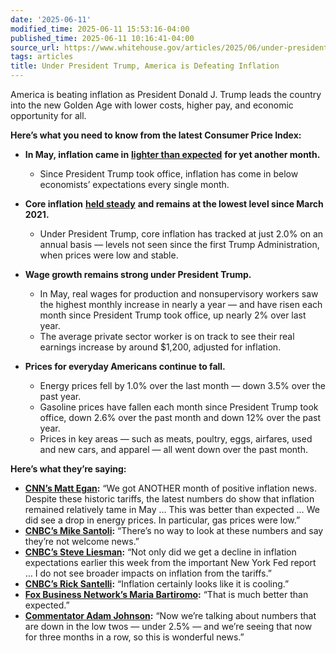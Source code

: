 ```yaml
---
date: '2025-06-11'
modified_time: 2025-06-11 15:53:16-04:00
published_time: 2025-06-11 10:16:41-04:00
source_url: https://www.whitehouse.gov/articles/2025/06/under-president-trump-america-is-defeating-inflation/
tags: articles
title: Under President Trump, America is Defeating Inflation
---
```

 
America is beating inflation as President Donald J. Trump leads the
country into the new Golden Age with lower costs, higher pay, and
economic opportunity for all.

**Here’s what you need to know from the latest Consumer Price Index:**

-   **In May, inflation came in** [**lighter than
    expected**](https://www.cnbc.com/2025/06/11/cpi-inflation-may-2025.html)
    **for yet another month.**
    -   Since President Trump took office, inflation has come in below
        economists’ expectations every single month.
-   **Core inflation** [**held
    steady**](https://data.bls.gov/timeseries/CUUR0000SA0L1E?output_view=pct_12mths)
    **and remains at the lowest level since March 2021.**
    -   Under President Trump, core inflation has tracked at just 2.0%
        on an annual basis — levels not seen since the first Trump
        Administration, when prices were low and stable.
-   **Wage growth remains strong under President Trump.**
    -   In May, real wages for production and nonsupervisory workers saw
        the highest monthly increase in nearly a year — and have risen
        each month since President Trump took office, up nearly 2% over
        last year.

    <!-- -->

    -   The average private sector worker is on track to see their real
        earnings increase by around $1,200, adjusted for inflation.
-   **Prices for everyday Americans continue to fall.**
    -   Energy prices fell by 1.0% over the last month — down 3.5% over
        the past year.

    <!-- -->

    -   Gasoline prices have fallen each month since President Trump
        took office, down 2.6% over the past month and down 12% over the
        past year.

    <!-- -->

    -   Prices in key areas — such as meats, poultry, eggs, airfares,
        used and new cars, and apparel — all went down over the past
        month.

**Here’s what they’re saying:**

-   [**CNN’s Matt
    Egan**](https://x.com/RapidResponse47/status/1932785089475178513)**:**
    “We got ANOTHER month of positive inflation news. Despite these
    historic tariffs, the latest numbers do show that inflation remained
    relatively tame in May … This was better than expected … We did see
    a drop in energy prices. In particular, gas prices were low.”
-   [**CNBC’s Mike
    Santoli**](https://x.com/RapidResponse47/status/1932786126906871931)**:**
    “There’s no way to look at these numbers and say they’re not welcome
    news.”
-   [**CNBC’s Steve
    Liesman**](https://x.com/RapidResponse47/status/1932785355427569895)**:**
    “Not only did we get a decline in inflation expectations earlier
    this week from the important New York Fed report … I do not see
    broader impacts on inflation from the tariffs.”
-   [**CNBC’s Rick
    Santelli**](https://x.com/RapidResponse47/status/1932784914300084510)**:** “Inflation
    certainly looks like it is cooling.”
-   [**Fox Business Network’s Maria
    Bartiromo**](https://x.com/RapidResponse47/status/1932785417574666521)**:**
    “That is much better than expected.”
-   [**Commentator Adam
    Johnson**](https://x.com/RapidResponse47/status/1932785770323927355)**:**
    “Now we’re talking about numbers that are down in the low twos —
    under 2.5% — and we’re seeing that now for three months in a row, so
    this is wonderful news.”
